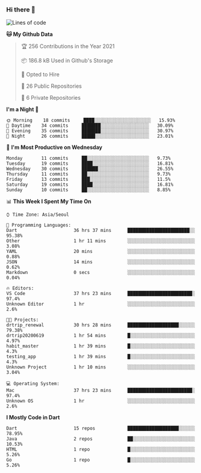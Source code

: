 ### Hi there 👋

<!--
**ska2519/ska2519** is a ✨ _special_ ✨ repository because its `README.md` (this file) appears on your GitHub profile.

Here are some ideas to get you started:

- 🔭 I’m currently working on ...
- 🌱 I’m currently learning ...
- 👯 I’m looking to collaborate on ...
- 🤔 I’m looking for help with ...
- 💬 Ask me about ...
- 📫 How to reach me: ...
- 😄 Pronouns: ...
- ⚡ Fun fact: ...
-->

<!--START_SECTION:waka-->
![Lines of code](https://img.shields.io/badge/From%20Hello%20World%20I%27ve%20Written-427003%20lines%20of%20code-blue)

**🐱 My Github Data** 

> 🏆 256 Contributions in the Year 2021
 > 
> 📦 186.8 kB Used in Github's Storage 
 > 
> 💼 Opted to Hire
 > 
> 📜 26 Public Repositories 
 > 
> 🔑 6 Private Repositories  
 > 
**I'm a Night 🦉** 

```text
🌞 Morning    18 commits     ████░░░░░░░░░░░░░░░░░░░░░   15.93% 
🌆 Daytime    34 commits     ███████░░░░░░░░░░░░░░░░░░   30.09% 
🌃 Evening    35 commits     ███████░░░░░░░░░░░░░░░░░░   30.97% 
🌙 Night      26 commits     █████░░░░░░░░░░░░░░░░░░░░   23.01%

```
📅 **I'm Most Productive on Wednesday** 

```text
Monday       11 commits     ██░░░░░░░░░░░░░░░░░░░░░░░   9.73% 
Tuesday      19 commits     ████░░░░░░░░░░░░░░░░░░░░░   16.81% 
Wednesday    30 commits     ██████░░░░░░░░░░░░░░░░░░░   26.55% 
Thursday     11 commits     ██░░░░░░░░░░░░░░░░░░░░░░░   9.73% 
Friday       13 commits     ███░░░░░░░░░░░░░░░░░░░░░░   11.5% 
Saturday     19 commits     ████░░░░░░░░░░░░░░░░░░░░░   16.81% 
Sunday       10 commits     ██░░░░░░░░░░░░░░░░░░░░░░░   8.85%

```


📊 **This Week I Spent My Time On** 

```text
⌚︎ Time Zone: Asia/Seoul

💬 Programming Languages: 
Dart                     36 hrs 37 mins      ███████████████████████░░   95.38% 
Other                    1 hr 11 mins        ░░░░░░░░░░░░░░░░░░░░░░░░░   3.08% 
YAML                     20 mins             ░░░░░░░░░░░░░░░░░░░░░░░░░   0.88% 
JSON                     14 mins             ░░░░░░░░░░░░░░░░░░░░░░░░░   0.62% 
Markdown                 0 secs              ░░░░░░░░░░░░░░░░░░░░░░░░░   0.04%

🔥 Editors: 
VS Code                  37 hrs 23 mins      ████████████████████████░   97.4% 
Unknown Editor           1 hr                ░░░░░░░░░░░░░░░░░░░░░░░░░   2.6%

🐱‍💻 Projects: 
drtrip_renewal           30 hrs 28 mins      ███████████████████░░░░░░   79.38% 
drtrip20200619           1 hr 54 mins        █░░░░░░░░░░░░░░░░░░░░░░░░   4.97% 
habit_master             1 hr 39 mins        █░░░░░░░░░░░░░░░░░░░░░░░░   4.3% 
testing_app              1 hr 39 mins        █░░░░░░░░░░░░░░░░░░░░░░░░   4.3% 
Unknown Project          1 hr 10 mins        ░░░░░░░░░░░░░░░░░░░░░░░░░   3.04%

💻 Operating System: 
Mac                      37 hrs 23 mins      ████████████████████████░   97.4% 
Unknown OS               1 hr                ░░░░░░░░░░░░░░░░░░░░░░░░░   2.6%

```

**I Mostly Code in Dart** 

```text
Dart                     15 repos            ███████████████████░░░░░░   78.95% 
Java                     2 repos             ██░░░░░░░░░░░░░░░░░░░░░░░   10.53% 
HTML                     1 repo              █░░░░░░░░░░░░░░░░░░░░░░░░   5.26% 
Go                       1 repo              █░░░░░░░░░░░░░░░░░░░░░░░░   5.26%

```



<!--END_SECTION:waka-->


